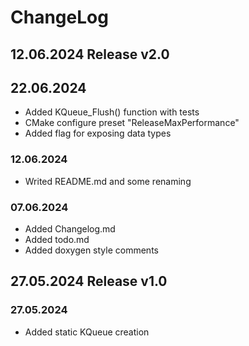 # ChangeLog

## 12.06.2024 Release v2.0

## 22.06.2024

* Added KQueue_Flush() function with tests
* CMake configure preset "ReleaseMaxPerformance"
* Added flag for exposing data types

### 12.06.2024

* Writed README.md and some renaming

### 07.06.2024

* Added Changelog.md
* Added todo.md
* Added doxygen style comments

## 27.05.2024 Release v1.0

### 27.05.2024

* Added static KQueue creation
